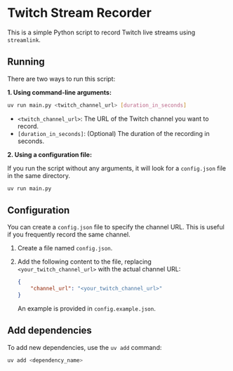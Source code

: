 
# Twitch Stream Recorder

This is a simple Python script to record Twitch live streams using `streamlink`.

## Running

There are two ways to run this script:

**1. Using command-line arguments:**

```bash
uv run main.py <twitch_channel_url> [duration_in_seconds]
```

*   `<twitch_channel_url>`: The URL of the Twitch channel you want to record.
*   `[duration_in_seconds]`: (Optional) The duration of the recording in seconds.

**2. Using a configuration file:**

If you run the script without any arguments, it will look for a `config.json` file in the same directory.

```bash
uv run main.py
```

## Configuration

You can create a `config.json` file to specify the channel URL. This is useful if you frequently record the same channel.

1.  Create a file named `config.json`.
2.  Add the following content to the file, replacing `<your_twitch_channel_url>` with the actual channel URL:

    ```json
    {
        "channel_url": "<your_twitch_channel_url>"
    }
    ```

    An example is provided in `config.example.json`.

## Add dependencies

To add new dependencies, use the `uv add` command:

```bash
uv add <dependency_name>
```
